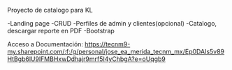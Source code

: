 Proyecto de catalogo para KL

-Landing page
-CRUD
-Perfiles de admin y clientes(opcional)
-Catalogo, descargar reporte en PDF
-Bootstrap


Acceso a Documentación:
https://tecnm9-my.sharepoint.com/:f:/g/personal/jose_ea_merida_tecnm_mx/Ep0DAIs5v89HtBgb6lU9lFMBHxwDdhajr9mrf5I4yChbgA?e=oUqgb9
